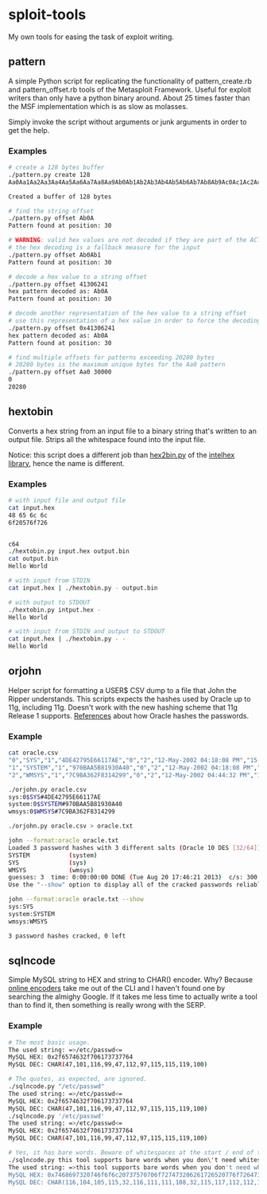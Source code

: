 # sploit-tools

My own tools for easing the task of exploit writing.

## pattern

A simple Python script for replicating the functionality of pattern_create.rb and pattern_offset.rb tools of the Metasploit Framework. Useful for exploit writers than only have a python binary around. About 25 times faster than the MSF implementation which is as slow as molasses.

Simply invoke the script without arguments or junk arguments in order to get the help.

### Examples

```bash
# create a 128 bytes buffer
./pattern.py create 128
Aa0Aa1Aa2Aa3Aa4Aa5Aa6Aa7Aa8Aa9Ab0Ab1Ab2Ab3Ab4Ab5Ab6Ab7Ab8Ab9Ac0Ac1Ac2Ac3Ac4Ac5Ac6Ac7Ac8Ac9Ad0Ad1Ad2Ad3Ad4Ad5Ad6Ad7Ad8Ad9Ae0Ae1Ae

Created a buffer of 128 bytes

# find the string offset
./pattern.py offset Ab0A
Pattern found at position: 30

# WARNING: valid hex values are not decoded if they are part of the ACTUAL buffer
# the hex decoding is a fallback measure for the input
./pattern.py offset Ab0Ab1
Pattern found at position: 30

# decode a hex value to a string offset
./pattern.py offset 41306241
hex pattern decoded as: Ab0A
Pattern found at position: 30

# decode another representation of the hex value to a string offset
# use this representation of a hex value in order to force the decoding
./pattern.py offset 0x41306241
hex pattern decoded as: Ab0A
Pattern found at position: 30

# find multiple offsets for patterns exceeding 20280 bytes
# 20280 bytes is the maximum unique bytes for the Aa0 pattern
./pattern.py offset Aa0 30000
0
20280
```

## hextobin

Converts a hex string from an input file to a binary string that's written to an output file. Strips all the whitespace found into the input file.

Notice: this script does a different job than [hex2bin.py](http://www.bialix.com/intelhex/manual/part3-1.html) of the [intelhex library](http://www.bialix.com/intelhex/manual/part1-1.html), hence the name is different.

### Examples

```bash
# with input file and output file
cat input.hex
48 65 6c 6c
6f20576f726


c64
./hextobin.py input.hex output.bin
cat output.bin
Hello World

# with input from STDIN
cat input.hex | ./hextobin.py - output.bin

# with output to STDOUT
./hextobin.py intput.hex -
Hello World

# with input from STDIN and output to STDOUT
cat input.hex | ./hextobin.py - -
Hello World
```

## orjohn

Helper script for formatting a USER$ CSV dump to a file that John the Ripper understands. This scripts expects the hashes used by Oracle up to 11g, including 11g. Doesn't work with the new hashing scheme that 11g Release 1 supports. [References](http://marcel.vandewaters.nl/oracle/security/password-hashes) about how Oracle hashes the passwords.

### Example

```bash
cat oracle.csv
"0","SYS","1","4DE42795E66117AE","0","2","12-May-2002 04:18:08 PM","15-Jan-2007 07:43:33 AM","","","0","","1","","","0","0","SYS_GROUP","","","","","","",""
"1","SYSTEM","1","970BAA5B81930A40","0","2","12-May-2002 04:18:08 PM","15-Jan-2007 07:43:33 AM","","","0","","1","","","0","0","SYS_GROUP","","","","","","",""
"2","WMSYS","1","7C9BA362F8314299","0","2","12-May-2002 04:44:32 PM","12-May-2002 04:44:32 PM","15-Jan-2007 07:42:31 AM","15-Jan-2007 07:42:31 AM","0","","1","","","9","0","DEFAULT_CONSUMER_GROUP","","","","","","",""

./orjohn.py oracle.csv
sys:0$SYS#4DE42795E66117AE
system:0$SYSTEM#970BAA5B81930A40
wmsys:0$WMSYS#7C9BA362F8314299

./orjohn.py oracle.csv > oracle.txt

john --format:oracle oracle.txt
Loaded 3 password hashes with 3 different salts (Oracle 10 DES [32/64])
SYSTEM           (system)
SYS              (sys)
WMSYS            (wmsys)
guesses: 3  time: 0:00:00:00 DONE (Tue Aug 20 17:46:21 2013)  c/s: 300  trying:
Use the "--show" option to display all of the cracked passwords reliably

john --format:oracle oracle.txt --show
sys:SYS
system:SYSTEM
wmsys:WMSYS

3 password hashes cracked, 0 left
```

## sqlncode

Simple MySQL string to HEX and string to CHAR() encoder. Why? Because [online encoders](http://www.waraxe.us/sql-char-encoder.html) take me out of the CLI and I haven't found one by searching the almighy Google. If it takes me less time to actually write a tool than to find it, then something is really wrong with the SERP.

### Example

```bash
# The most basic usage.
The used string: =>/etc/passwd<=
MySQL HEX: 0x2f6574632f706173737764
MySQL DEC: CHAR(47,101,116,99,47,112,97,115,115,119,100)

# The quotes, as expected, are ignored.
./sqlncode.py "/etc/passwd"
The used string: =>/etc/passwd<=
MySQL HEX: 0x2f6574632f706173737764
MySQL DEC: CHAR(47,101,116,99,47,112,97,115,115,119,100)
./sqlncode.py '/etc/passwd'
The used string: =>/etc/passwd<=
MySQL HEX: 0x2f6574632f706173737764
MySQL DEC: CHAR(47,101,116,99,47,112,97,115,115,119,100)

# Yes, it has bare words. Beware of whitespaces at the start / end of the string!
./sqlncode.py this tool supports bare words when you don\'t need whitespaces at the start or at the end of the string
The used string: =>this tool supports bare words when you don't need whitespaces at the start or at the end of the string<=
MySQL HEX: 0x7468697320746f6f6c20737570706f727473206261726520776f726473207768656e20796f7520646f6e2774206e65656420776869746573706163657320617420746865207374617274206f722061742074686520656e64206f662074686520737472696e67
MySQL DEC: CHAR(116,104,105,115,32,116,111,111,108,32,115,117,112,112,111,114,116,115,32,98,97,114,101,32,119,111,114,100,115,32,119,104,101,110,32,121,111,117,32,100,111,110,39,116,32,110,101,101,100,32,119,104,105,116,101,115,112,97,99,101,115,32,97,116,32,116,104,101,32,115,116,97,114,116,32,111,114,32,97,116,32,116,104,101,32,101,110,100,32,111,102,32,116,104,101,32,115,116,114,105,110,103)
```
